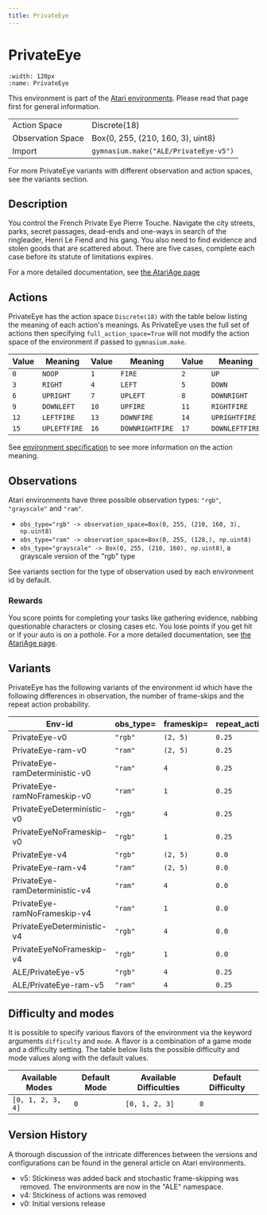 ```yaml
---
title: PrivateEye
---
```


# PrivateEye

```{figure} ../_static/videos/environments/private_eye.gif
:width: 120px
:name: PrivateEye
```

This environment is part of the <a href='..'>Atari environments</a>. Please read that page first for general information.

|   |   |
|---|---|
| Action Space | Discrete(18) |
| Observation Space | Box(0, 255, (210, 160, 3), uint8) |
| Import | `gymnasium.make("ALE/PrivateEye-v5")` |

For more PrivateEye variants with different observation and action spaces, see the variants section.

## Description

You control the French Private Eye Pierre Touche. Navigate the city streets, parks, secret passages, dead-ends and one-ways in search of the ringleader, Henri Le Fiend and his gang. You also need to find evidence and stolen goods that are scattered about. There are five cases, complete each case before its statute of limitations expires.

For a more detailed documentation, see [the AtariAge page](https://atariage.com/manual_html_page.php?SoftwareLabelID=376)

## Actions

PrivateEye has the action space `Discrete(18)` with the table below listing the meaning of each action's meanings.
As PrivateEye uses the full set of actions then specifying `full_action_space=True` will not modify the action space of the environment if passed to `gymnasium.make`.

| Value   | Meaning      | Value   | Meaning         | Value   | Meaning        |
|---------|--------------|---------|-----------------|---------|----------------|
| `0`     | `NOOP`       | `1`     | `FIRE`          | `2`     | `UP`           |
| `3`     | `RIGHT`      | `4`     | `LEFT`          | `5`     | `DOWN`         |
| `6`     | `UPRIGHT`    | `7`     | `UPLEFT`        | `8`     | `DOWNRIGHT`    |
| `9`     | `DOWNLEFT`   | `10`    | `UPFIRE`        | `11`    | `RIGHTFIRE`    |
| `12`    | `LEFTFIRE`   | `13`    | `DOWNFIRE`      | `14`    | `UPRIGHTFIRE`  |
| `15`    | `UPLEFTFIRE` | `16`    | `DOWNRIGHTFIRE` | `17`    | `DOWNLEFTFIRE` |

See [environment specification](../env-spec) to see more information on the action meaning.

## Observations

Atari environments have three possible observation types: `"rgb"`, `"grayscale"` and `"ram"`.

- `obs_type="rgb" -> observation_space=Box(0, 255, (210, 160, 3), np.uint8)`
- `obs_type="ram" -> observation_space=Box(0, 255, (128,), np.uint8)`
- `obs_type="grayscale" -> Box(0, 255, (210, 160), np.uint8)`, a grayscale version of the "rgb" type

See variants section for the type of observation used by each environment id by default.

### Rewards

You score points for completing your tasks like gathering evidence, nabbing questionable characters or closing cases etc. You lose points if you get hit or if your auto is on a pothole.
For a more detailed documentation, see [the AtariAge page](https://atariage.com/manual_html_page.php?SoftwareLabelID=376).

## Variants

PrivateEye has the following variants of the environment id which have the following differences in observation,
the number of frame-skips and the repeat action probability.

| Env-id                         | obs_type=   | frameskip=   | repeat_action_probability=   |
|--------------------------------|-------------|--------------|------------------------------|
| PrivateEye-v0                  | `"rgb"`     | `(2, 5)`     | `0.25`                       |
| PrivateEye-ram-v0              | `"ram"`     | `(2, 5)`     | `0.25`                       |
| PrivateEye-ramDeterministic-v0 | `"ram"`     | `4`          | `0.25`                       |
| PrivateEye-ramNoFrameskip-v0   | `"ram"`     | `1`          | `0.25`                       |
| PrivateEyeDeterministic-v0     | `"rgb"`     | `4`          | `0.25`                       |
| PrivateEyeNoFrameskip-v0       | `"rgb"`     | `1`          | `0.25`                       |
| PrivateEye-v4                  | `"rgb"`     | `(2, 5)`     | `0.0`                        |
| PrivateEye-ram-v4              | `"ram"`     | `(2, 5)`     | `0.0`                        |
| PrivateEye-ramDeterministic-v4 | `"ram"`     | `4`          | `0.0`                        |
| PrivateEye-ramNoFrameskip-v4   | `"ram"`     | `1`          | `0.0`                        |
| PrivateEyeDeterministic-v4     | `"rgb"`     | `4`          | `0.0`                        |
| PrivateEyeNoFrameskip-v4       | `"rgb"`     | `1`          | `0.0`                        |
| ALE/PrivateEye-v5              | `"rgb"`     | `4`          | `0.25`                       |
| ALE/PrivateEye-ram-v5          | `"ram"`     | `4`          | `0.25`                       |

## Difficulty and modes

It is possible to specify various flavors of the environment via the keyword arguments `difficulty` and `mode`.
A flavor is a combination of a game mode and a difficulty setting. The table below lists the possible difficulty and mode values
along with the default values.

| Available Modes   | Default Mode   | Available Difficulties   | Default Difficulty   |
|-------------------|----------------|--------------------------|----------------------|
| `[0, 1, 2, 3, 4]` | `0`            | `[0, 1, 2, 3]`           | `0`                  |

## Version History

A thorough discussion of the intricate differences between the versions and configurations can be found in the general article on Atari environments.

* v5: Stickiness was added back and stochastic frame-skipping was removed. The environments are now in the "ALE" namespace.
* v4: Stickiness of actions was removed
* v0: Initial versions release
